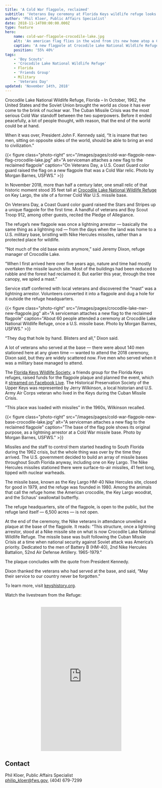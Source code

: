 ```yaml
---
title: 'A Cold War flagpole, reclaimed'
subtitle: 'Veterans Day ceremony at Florida Keys wildlife refuge looks back to Cuban Missile Crisis'
author: 'Phil Kloer, Public Affairs Specialist'
date: 2018-11-14T00:00:00.000Z
type: feature
hero:
    name: cold-war-flagpole-crocodile-lake.jpg
    alt: 'An american flag flies in the wind from its new home atop a Cold War era flagpole'
    caption: 'A new flagpole at Crocodile Lake National Wildlife Refuge in the Florida Keys has a rich history. Photo by Morgan Barnes, USFWS.'
    position: '55% 40%'
tags:
    - 'Boy Scouts'
    - 'Crocodile Lake National Wildlife Refuge'
    - Florida
    - 'Friends Group'
    - Military
    - 'Veterans Day'
updated: 'November 14th, 2018'
---
```


Crocodile Lake National Wildlife Refuge, Florida – In October, 1962, the United States and the Soviet Union brought the world as close it has ever come to the brink of nuclear war. The Cuban Missile Crisis was the most serious Cold War standoff between the two superpowers. Before it ended peacefully, a lot of people thought, with reason, that the end of the world could be at hand.

When it was over, President John F. Kennedy said, “It is insane that two men, sitting on opposite sides of the world, should be able to bring an end to civilization.”

{{< figure class="photo-right" src="/images/pages/cold-war-flagpole-new-flag-crocodile-lake.jpg" alt="A serviceman attaches a new flag to the reclaimed flagpole" caption="On Veterans Day, a U.S. Coast Guard color guard raised the flag on a new flagpole that was a Cold War relic. Photo by Morgan Barnes, USFWS." >}}

In November 2018, more than half a century later, one small relic of that historic moment stood 35 feet tall at [Crocodile Lake National Wildlife Refuge](https://www.fws.gov/refuge/crocodile_lake/) on Key Largo, the site of a former Cold War U.S. missile base.

On Veterans Day, a Coast Guard color guard raised the Stars and Stripes up a unique flagpole for the first time. A handful of veterans and Boy Scout Troop 912, among other guests, recited the Pledge of Allegiance.

The refuge’s new flagpole was once a lightning arrestor &mdash; basically the same thing as a lightning rod &mdash; from the days when the land was home to a U.S. military base, bristling with Nike Hercules missiles, rather than a protected place for wildlife.

“Not much of the old base exists anymore,” said Jeremy Dixon, refuge manager of Crocodile Lake.

“When I first arrived here over five years ago, nature and time had mostly overtaken the missile launch site. Most of the buildings had been reduced to rubble and the forest had reclaimed it. But earlier this year, through the tree canopy, we spied a mast.”

Service staff conferred with local veterans and discovered the “mast” was a lightning arrestor. Volunteers converted it into a flagpole and dug a hole for it outside the refuge headquarters.

{{< figure class="photo-right" src="/images/pages/crocodile-lake-nwr-new-flagpole.jpg" alt="A serviceman attaches a new flag to the reclaimed flagpole" caption="About 60 people attended a ceremony at Crocodile Lake National Wildlife Refuge, once a U.S. missile base. Photo by Morgan Barnes, USFWS." >}}

“They dug that hole by hand. Blisters and all,” Dixon said.

A lot of veterans who served at the base &mdash; there were about 140 men stationed here at any given time &mdash; wanted to attend the 2018 ceremony, Dixon said, but they are widely scattered now. Five men who served when it was a military base managed to attend.

The [Florida Keys Wildlife Society](https://www.floridakeyswildlifesociety.org/), a friends group for the Florida Keys refuges, raised funds for the flagpole plaque and planned the event, which it [streamed on Facebook Live](https://www.facebook.com/floridakeyswildlifesociety/videos/1410319485767976/). The Historical Preservation Society of the Upper Keys was represented by Jerry Wilkinson, a local historian and U.S. Army Air Corps veteran who lived in the Keys during the Cuban Missile Crisis.

“This place was loaded with missiles” in the 1960s, Wilkinson recalled.

{{< figure class="photo-right" src="/images/pages/cold-war-flagpole-new-base-crocodile-lake.jpg" alt="A serviceman attaches a new flag to the reclaimed flagpole" caption="The base of the flag pole shows its original purpose, as a lightning arrestor at a Cold War missile base. Photo by Morgan Barnes, USFWS." >}}

Missiles and the staff to control them started heading to South Florida during the 1962 crisis, but the whole thing was over by the time they arrived. The U.S. government decided to build an array of missile bases throughout South Florida anyway, including one on Key Largo. The Nike Hercules missiles stationed there were surface-to-air missiles, 41 feet long, tipped with nuclear warheads.

The missile base, known as the Key Largo HM-40 Nike Hercules site, closed for good in 1979, and the refuge was founded in 1980. Among the animals that call the refuge home: the American crocodile, the Key Largo woodrat, and the Schaus' swallowtail butterfly.

The refuge headquarters, site of the flagpole, is open to the public, but the refuge land itself &mdash; 6,500 acres &mdash; is not open.

At the end of the ceremony, the Nike veterans in attendance unveiled a plaque at the base of the flagpole. It reads: “This structure, once a lightning arrestor, stood at a Nike missile site on what is now Crocodile Lake National Wildlife Refuge. The missile base was built following the Cuban Missile Crisis at a time when national security against Soviet attack was America’s priority. Dedicated to the men of Battery B (HM-40), 2nd Nike Hercules Battalion, 52nd Air Defense Artillery. 1965-1979.”

The plaque concludes with the quote from President Kennedy.

Dixon thanked the veterans who had served at the base, and said, “May their service to our country never be forgotten.”

To learn more, visit [keyshistory.org](http://www.keyshistory.org).

Watch the livestream from the Refuge:
<br><br>

<div>
  <iframe src="https://www.facebook.com/plugins/video.php?href=https%3A%2F%2Fwww.facebook.com%2Ffloridakeyswildlifesociety%2Fvideos%2F1410319485767976%2F&show_text=0&width=267" width="267" height="476" style="margin:auto;border:none;overflow:hidden;display:block;" scrolling="no" frameborder="0" allowTransparency="true" allowFullScreen="true"></iframe>
</div>

## Contact

Phil Kloer, Public Affairs Specialist  
[philip_kloer@fws.gov](mailto:philip_kloer@fws.gov), (404) 679-7299
